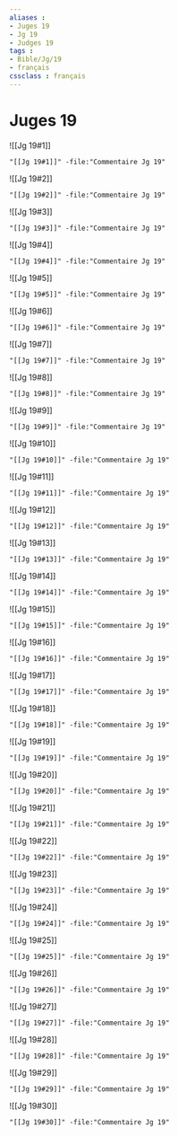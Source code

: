 ```yaml
---
aliases : 
- Juges 19
- Jg 19
- Judges 19
tags : 
- Bible/Jg/19
- français
cssclass : français
---
```


# Juges 19

![[Jg 19#1]]

```query
"[[Jg 19#1]]" -file:"Commentaire Jg 19"
```

![[Jg 19#2]]

```query
"[[Jg 19#2]]" -file:"Commentaire Jg 19"
```

![[Jg 19#3]]

```query
"[[Jg 19#3]]" -file:"Commentaire Jg 19"
```

![[Jg 19#4]]

```query
"[[Jg 19#4]]" -file:"Commentaire Jg 19"
```

![[Jg 19#5]]

```query
"[[Jg 19#5]]" -file:"Commentaire Jg 19"
```

![[Jg 19#6]]

```query
"[[Jg 19#6]]" -file:"Commentaire Jg 19"
```

![[Jg 19#7]]

```query
"[[Jg 19#7]]" -file:"Commentaire Jg 19"
```

![[Jg 19#8]]

```query
"[[Jg 19#8]]" -file:"Commentaire Jg 19"
```

![[Jg 19#9]]

```query
"[[Jg 19#9]]" -file:"Commentaire Jg 19"
```

![[Jg 19#10]]

```query
"[[Jg 19#10]]" -file:"Commentaire Jg 19"
```

![[Jg 19#11]]

```query
"[[Jg 19#11]]" -file:"Commentaire Jg 19"
```

![[Jg 19#12]]

```query
"[[Jg 19#12]]" -file:"Commentaire Jg 19"
```

![[Jg 19#13]]

```query
"[[Jg 19#13]]" -file:"Commentaire Jg 19"
```

![[Jg 19#14]]

```query
"[[Jg 19#14]]" -file:"Commentaire Jg 19"
```

![[Jg 19#15]]

```query
"[[Jg 19#15]]" -file:"Commentaire Jg 19"
```

![[Jg 19#16]]

```query
"[[Jg 19#16]]" -file:"Commentaire Jg 19"
```

![[Jg 19#17]]

```query
"[[Jg 19#17]]" -file:"Commentaire Jg 19"
```

![[Jg 19#18]]

```query
"[[Jg 19#18]]" -file:"Commentaire Jg 19"
```

![[Jg 19#19]]

```query
"[[Jg 19#19]]" -file:"Commentaire Jg 19"
```

![[Jg 19#20]]

```query
"[[Jg 19#20]]" -file:"Commentaire Jg 19"
```

![[Jg 19#21]]

```query
"[[Jg 19#21]]" -file:"Commentaire Jg 19"
```

![[Jg 19#22]]

```query
"[[Jg 19#22]]" -file:"Commentaire Jg 19"
```

![[Jg 19#23]]

```query
"[[Jg 19#23]]" -file:"Commentaire Jg 19"
```

![[Jg 19#24]]

```query
"[[Jg 19#24]]" -file:"Commentaire Jg 19"
```

![[Jg 19#25]]

```query
"[[Jg 19#25]]" -file:"Commentaire Jg 19"
```

![[Jg 19#26]]

```query
"[[Jg 19#26]]" -file:"Commentaire Jg 19"
```

![[Jg 19#27]]

```query
"[[Jg 19#27]]" -file:"Commentaire Jg 19"
```

![[Jg 19#28]]

```query
"[[Jg 19#28]]" -file:"Commentaire Jg 19"
```

![[Jg 19#29]]

```query
"[[Jg 19#29]]" -file:"Commentaire Jg 19"
```

![[Jg 19#30]]

```query
"[[Jg 19#30]]" -file:"Commentaire Jg 19"
```

